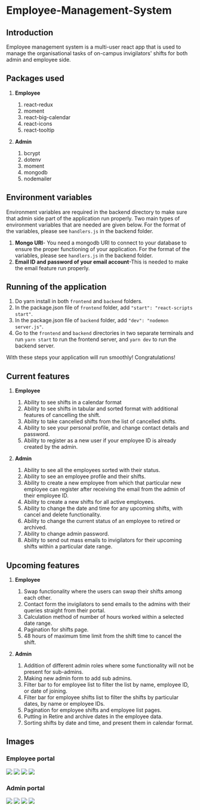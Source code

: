 # Employee-Management-System

## Introduction

Employee management system is a multi-user react app that is used to manage the organisational tasks of on-campus invigilators' shifts for both admin and employee side.

## Packages used

1. **Employee**

   1. react-redux
   2. moment
   3. react-big-calendar
   4. react-icons
   5. react-tooltip

2. **Admin**
   1. bcrypt
   2. dotenv
   3. moment
   4. mongodb
   5. nodemailer

## Environment variables

Environment variables are required in the backend directory to make sure that admin side part of the application run properly. Two main types of environment variables that are needed are given below. For the format of the variables, please see <code>handlers.js</code> in the backend folder.

1. **Mongo URI**- You need a mongodb URI to connect to your database to ensure the proper functioning of your application. For the format of the variables, please see <code>handlers.js</code> in the backend folder.
2. **Email ID and password of your email account**-This is needed to make the email feature run properly.

## Running of the application

1. Do yarn install in both <code>frontend</code> and <code>backend</code> folders.
2. In the package.json file of <code>frontend</code> folder, add <code>"start": "react-scripts start"</code>.
3. In the package.json file of <code>backend</code> folder, add <code>"dev": "nodemon server.js"</code>.
4. Go to the <code>frontend</code> and <code>backend</code> directories in two separate terminals and run <code>yarn start</code> to run the frontend server, and <code>yarn dev</code> to run the backend server.

With these steps your application will run smoothly! Congratulations!

## Current features

1. **Employee**

   1. Ability to see shifts in a calendar format
   2. Ability to see shifts in tabular and sorted format with additional features of cancelling the shift.
   3. Ability to take cancelled shifts from the list of cancelled shifts.
   4. Ability to see your personal profile, and change contact details and password.
   5. Ability to register as a new user if your employee ID is already created by the admin.

2. **Admin**
   1. Ability to see all the employees sorted with their status.
   2. Ability to see an employee profile and their shifts.
   3. Ability to create a new employee from which that particular new employee can register after receiving the email from the admin of their employee ID.
   4. Ability to create a new shifts for all active employees.
   5. Ability to change the date and time for any upcoming shifts, with cancel and delete functionality.
   6. Ability to change the current status of an employee to retired or archived.
   7. Ability to change admin password.
   8. Ability to send out mass emails to invigilators for their upcoming shifts within a particular date range.

## Upcoming features

1. **Employee**

   1. Swap functionality where the users can swap their shifts among each other.
   2. Contact form the invigilators to send emails to the admins with their queries straight from their portal.
   3. Calculation method of number of hours worked within a selected date range.
   4. Pagination for shifts page.
   5. 48 hours of maximum time limit from the shift time to cancel the shift.

2. **Admin**
   1. Addition of different admin roles where some functionality will not be present for sub-admins.
   2. Making new admin form to add sub admins.
   3. Filter bar to for employee list to filter the list by name, employee ID, or date of joining.
   4. Filter bar for employee shifts list to filter the shifts by particular dates, by name or employee IDs.
   5. Pagination for employee shifts and employee list pages.
   6. Putting in Retire and archive dates in the employee data.
   7. Sorting shifts by date and time, and present them in calendar format.

## Images

### Employee portal

<img src="images/userhome.png">
<img src="images/usercalendar.png">
<img src="images/usershifts.png">
<img src="images/userprofile.png">

### Admin portal

<img src="images/adminhome.png">
<img src="images/adminemployess.png">
<img src="images/adminoneemployee.png">
<img src="images/adminemails.png">
